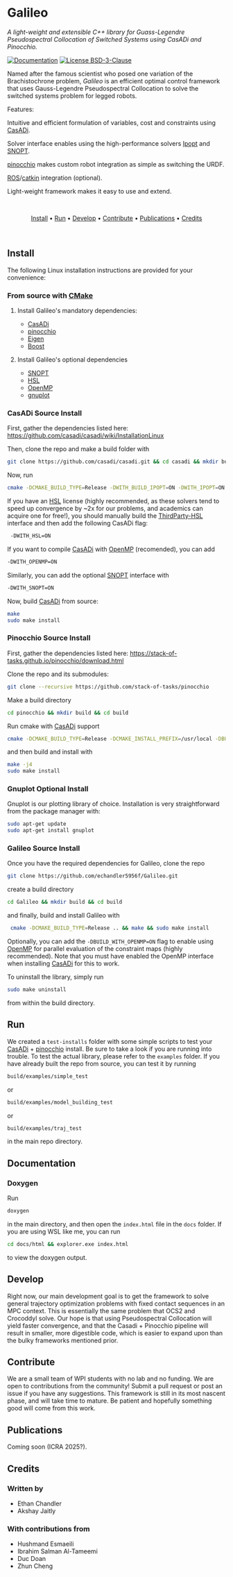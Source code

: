 # Galileo
*A light-weight and extensible C++ library for Guass-Legendre Pseudospectral Collocation of Switched Systems using CasADi and Pinocchio.*

<!-- <img src="https://i.imgur.com/VQJ3ZNe.png"/> -->

[![Documentation](https://img.shields.io/badge/docs-generate-brightgreen.svg)](https://github.com/echandler5956f/Galileo/tree/main/docs)
[![License BSD-3-Clause](https://img.shields.io/badge/license-MIT-blue.svg)](https://mit-license.org/)

Named after the famous scientist who posed one variation of the Brachistochrone problem, *Galileo* is an efficient optimal control framework that uses Gauss-Legendre Pseudospectral Collocation to solve the switched systems problem for legged robots.

Features:  


Intuitive and efficient formulation of variables, cost and constraints using [CasADi].   


Solver interface enables using the high-performance solvers [Ipopt] and [SNOPT].  


[pinocchio] makes custom robot integration as simple as switching the URDF.


[ROS]/[catkin] integration (optional).


Light-weight framework makes it easy to use and extend.

<br>

<p align="center">
  <a href="#install">Install</a> •
  <a href="#run">Run</a> •
  <a href="#develop">Develop</a> •
  <a href="#contribute">Contribute</a> •
  <a href="#publications">Publications</a> •
  <a href="#credits">Credits</a>
</p>
<br/>

## Install

The following Linux installation instructions are provided for your convenience:

### From source with [CMake]

1. Install Galileo's mandatory dependencies:
   * [CasADi]
   * [pinocchio]
   * [Eigen]
   * [Boost]

2. Install Galileo's optional dependencies
   * [SNOPT]
   * [HSL]
   * [OpenMP]
   * [gnuplot]

### CasADi Source Install
First, gather the dependencies listed here:
https://github.com/casadi/casadi/wiki/InstallationLinux

Then, clone the repo and make a build folder with
```bash
git clone https://github.com/casadi/casadi.git && cd casadi && mkdir build && cd build
```

Now, run
```bash
cmake -DCMAKE_BUILD_TYPE=Release -DWITH_BUILD_IPOPT=ON -DWITH_IPOPT=ON -DWITH_MUMPS=ON -DWITH_BUILD_MUMPS=ON  ..
```
If you have an [HSL] license (highly recommended, as these solvers tend to speed up convergence by ~2x for our problems, and academics can acquire one for free!), you should manually build the [ThirdParty-HSL] interface and then add the following CasADi flag:

```bash
 -DWITH_HSL=ON
 ```

 If you want to compile [CasADi] with [OpenMP] (recomended), you can add
 ```bash
 -DWITH_OPENMP=ON
 ```

 Similarly, you can add the optional [SNOPT] interface with
 ```bash
 -DWITH_SNOPT=ON
 ```

 Now, build [CasADi] from source:
 ```bash
 make
 sudo make install
 ```

### Pinocchio Source Install

First, gather the dependencies listed here:
https://stack-of-tasks.github.io/pinocchio/download.html

Clone the repo and its submodules:
```bash
git clone --recursive https://github.com/stack-of-tasks/pinocchio
```

Make a build directory
```bash
cd pinocchio && mkdir build && cd build
```

Run cmake with [CasADi] support 
```bash
cmake -DCMAKE_BUILD_TYPE=Release -DCMAKE_INSTALL_PREFIX=/usr/local -DBUILD_WITH_CASADI_SUPPORT=ON ..
```

and then build and install with
```bash
make -j4
sudo make install
```

### Gnuplot Optional Install
Gnuplot is our plotting library of choice. Installation is very straightforward from the package manager with:
```bash
sudo apt-get update
sudo apt-get install gnuplot
```

### Galileo Source Install

Once you have the required dependencies for Galileo, clone the repo
```bash
git clone https://github.com/echandler5956f/Galileo.git
```

create a build directory
```bash
cd Galileo && mkdir build && cd build
```

and finally, build and install Galileo with
```bash
 cmake -DCMAKE_BUILD_TYPE=Release .. && make && sudo make install
```

Optionally, you can add the `-DBUILD_WITH_OPENMP=ON` flag to enable using [OpenMP] for parallel evaluation of the constraint maps (highly recommended). Note that you must have enabled the OpenMP interface when installing [CasADi] for this to work.

To uninstall the library, simply run
```bash
sudo make uninstall
```
from within the build directory.

## Run

We created a `test-installs` folder with some simple scripts to test your [CasADi] + [pinocchio] install. Be sure to take a look if you are running into trouble. To test the actual library, please refer to the `examples` folder. If you have already built the repo from source, you can test it by running

```bash
build/examples/simple_test
```
or
```bash
build/examples/model_building_test
```
or
```bash
build/examples/traj_test
```
in the main repo directory.

## Documentation

### Doxygen
Run 
```bash
doxygen
```
in the main directory, and then open the `index.html` file in the `docs` folder. If you are using WSL like me, you can run
```bash
cd docs/html && explorer.exe index.html
```
to view the doxygen output.

## Develop

Right now, our main development goal is to get the framework to solve general trajectory optimization problems with fixed contact sequences in an MPC context. This is essentially the same problem that OCS2 and Crocoddyl solve. Our hope is that using Pseudospectral Collocation will yield faster convergence, and that the Casadi + Pinocchio pipeline will result in smaller, more digestible code, which is easier to expand upon than the bulky frameworks mentioned prior.

## Contribute

We are a small team of WPI students with no lab and no funding. We are open to contributions from the community! Submit a pull request or post an issue if you have any suggestions. This framework is still in its most nascent phase, and will take time to mature. Be patient and hopefully something good will come from this work.

## Publications

Coming soon (ICRA 2025?).

## Credits

### Written by 

- Ethan Chandler
- Akshay Jaitly

### With contributions from

- Hushmand Esmaeili
- Ibrahim Salman Al-Tameemi
- Duc Doan
- Zhun Cheng
<!-- - Yifu Yuan -->
<!-- - Lehong Wang -->
<!-- - Puen Xu -->
<!-- - Tao Zou -->
<!-- - Nikhil Gangaram -->
<!-- - Dheeraj Bhogisetty -->
<!-- - Nhi Nguyen -->

[CasADi]: https://github.com/casadi/casadi
[pinocchio]: https://github.com/stack-of-tasks/pinocchio
[CMake]: https://cmake.org/cmake/help/v3.0
[ROS]: http://www.ros.org
[Ipopt]: https://projects.coin-or.org/Ipopt
[SNOPT]: http://www.sbsi-sol-optimize.com/asp/sol_product_snopt.html
[rviz]: http://wiki.ros.org/rviz
[catkin]: http://wiki.ros.org/catkin
[catkin tools]: http://catkin-tools.readthedocs.org
[Eigen]: http://eigen.tuxfamily.org
[Boost]: https://www.boost.org
[gnuplot]: https://sourceforge.net/p/gnuplot/gnuplot-main/ci/master/tree/
[OpenMP]: https://www.openmp.org/
[HSL]: https://www.hsl.rl.ac.uk/
[ThirdParty-HSL]: https://github.com/coin-or-tools/ThirdParty-HSL